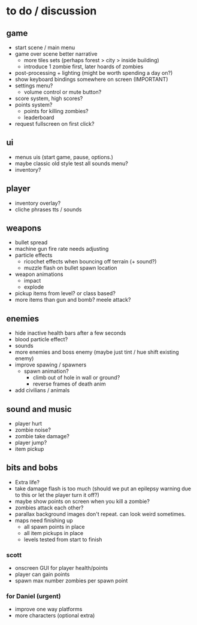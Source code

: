 # to do / discussion

## game

- start scene / main menu
- game over scene
better narrative
  - more tiles sets (perhaps forest > city > inside building)
  - introduce 1 zombie first, later hoards of zombies
- post-processing + lighting (might be worth spending a day on?)
- show keyboard bindings somewhere on screen (IMPORTANT)
- settings menu?
  - volume control or mute button?
- score system, high scores?
- points system? 
  - points for killing zombies?
  - leaderboard
- request fullscreen on first click?


## ui

- menus uis (start game, pause, options.)
- maybe classic old style test all sounds menu? 
- inventory?


## player

- inventory overlay?
- cliche phrases tts / sounds

## weapons

- bullet spread
- machine gun fire rate needs adjusting
- particle effects
  - ricochet effects when bouncing off terrain (+ sound?)
  - muzzle flash on bullet spawn location
- weapon animations
  - impact 
  - explode
- pickup items from level? or class based?
- more items than gun and bomb? meele attack?


## enemies

- hide inactive health bars after a few seconds
- blood particle effect?
- sounds
- more enemies and boss enemy (maybe just tint / hue shift existing enemy)
- improve spawing / spawners 
  - spawn animation?
    - climb out of hole in wall or ground?
    - reverse frames of death anim
- add civilians / animals

## sound and music

- player hurt
- zombie noise? 
- zombie take damage? 
- player jump?
- item pickup

## bits and bobs
- Extra life? 
- take damage flash is too much (should we put an epilepsy warning due to this or let the player turn it off?)
- maybe show points on screen when you kill a zombie? 
- zombies attack each other? 
- parallax background images don't repeat. can look weird sometimes. 
- maps need finishing up 
  - all spawn points in place
  - all item pickups in place
  - levels tested from start to finish

### scott

- onscreen GUI for player health/points
- player can gain points
- spawn max number zombies per spawn point

### for Daniel (urgent)

- improve one way platforms
- more characters (optional extra)

